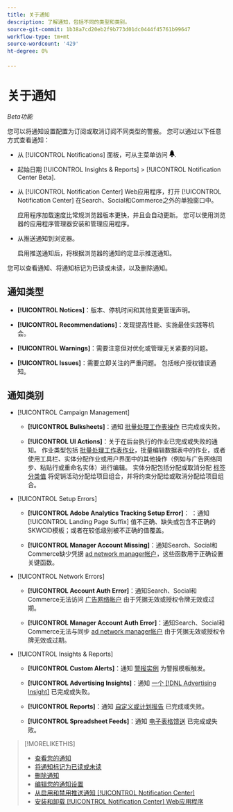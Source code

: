 ```yaml
---
title: 关于通知
description: 了解通知，包括不同的类型和类别。
source-git-commit: 1b38a7cd20eb2f9b773d01dc0444f45761b99647
workflow-type: tm+mt
source-wordcount: '429'
ht-degree: 0%

---
```


# 关于通知

*Beta功能*

您可以将通知设置配置为订阅或取消订阅不同类型的警报。 您可以通过以下任意方式查看通知：

* 从 [!UICONTROL Notifications] 面板，可从主菜单访问 ![通知](/help/search-social-commerce/assets/notifications-panel.png "通知").

* 起始日期 [!UICONTROL Insights & Reports] > [!UICONTROL Notification Center Beta].

* 从 [!UICONTROL Notification Center] Web应用程序，打开 [!UICONTROL Notification Center] 在Search、Social和Commerce之外的单独窗口中。

  应用程序加载速度比常规浏览器版本更快，并且会自动更新。 您可以使用浏览器的应用程序管理器安装和管理应用程序。

* 从推送通知到浏览器。

  启用推送通知后，将根据浏览器的通知约定显示推送通知。

您可以查看通知、将通知标记为已读或未读，以及删除通知。

## 通知类型

* **[!UICONTROL Notices]**：版本、停机时间和其他变更管理声明。

* **[!UICONTROL Recommendations]**：发现提高性能、实施最佳实践等机会。

* **[!UICONTROL Warnings]**：需要注意但对优化或管理无关紧要的问题。

* **[!UICONTROL Issues]**：需要立即关注的严重问题。 包括帐户授权错误通知。

## 通知类别

* [!UICONTROL Campaign Management]

   * **[!UICONTROL Bulksheets]**：通知 [批量处理工作表操作](/help/search-social-commerce/campaign-management/bulksheets/bulksheet-about.md) 已完成或失败。

   * **[!UICONTROL UI Actions]**：关于在后台执行的作业已完成或失败的通知。 作业类型包括 [批量处理工作表作业](/help/search-social-commerce/campaign-management/bulksheets/bulksheet-about.md)，批量编辑数据表中的作业，或者使用工具栏、实体分配作业或用户界面中的其他操作（例如与广告网络同步、粘贴行或重命名实体）进行编辑。 实体分配包括分配或取消分配 [标签分类值](/help/search-social-commerce/campaign-management/label-classifications/classification-about.md) 将促销活动分配给项目组合，并将约束分配给或取消分配给项目组合。<!--Link "constraint" to constraint-about.md if that file is ever public -->

* [!UICONTROL Setup Errors]

   * **[!UICONTROL Adobe Analytics Tracking Setup Error]**： ：通知 [!UICONTROL Landing Page Suffix] 值不正确、缺失或包含不正确的SKWCID模板；或者在较低级别被不正确的值覆盖。

   * **[!UICONTROL Manager Account Missing]**：通知Search、Social和Commerce缺少凭据 [ad network manager帐户](/help/search-social-commerce/admin/manager-accounts.md)，这些函数用于正确设置关键函数。

* [!UICONTROL Network Errors]

   * **[!UICONTROL Account Auth Error]**：通知Search、Social和Commerce无法访问 [广告网络帐户](/help/search-social-commerce/campaign-management/accounts/ad-network-account-about.md) 由于凭据无效或授权令牌无效或过期。

   * **[!UICONTROL Manager Account Auth Error]**：通知Search、Social和Commerce无法与同步 [ad network manager帐户](/help/search-social-commerce/admin/manager-accounts.md) 由于凭据无效或授权令牌无效或过期。

* [!UICONTROL Insights & Reports]

   * **[!UICONTROL Custom Alerts]**：通知 [警报实例](/help/search-social-commerce/alerts/alert-about.md) 为警报模板触发。

   * **[!UICONTROL Advertising Insights]**：通知 [一个 [!DNL Advertising Insight]](/help/search-social-commerce/advertising-insights/insight-about.md) 已完成或失败。

   * **[!UICONTROL Reports]**：通知 [自定义或计划报告](/help/search-social-commerce/reports/report-about.md) 已完成或失败。

   * **[!UICONTROL Spreadsheet Feeds]**：通知 [电子表格馈送](/help/search-social-commerce/reports/automation/spreadsheet-feeds/spreadsheet-feed-about.md) 已完成或失败。

>[!MORELIKETHIS]
>
>* [查看您的通知](notification-view.md)
>* [将通知标记为已读或未读](notification-mark-read-unread.md)
>* [删除通知](notification-delete.md)
>* [编辑您的通知设置](notification-edit.md)
>* [从启用和禁用推送通知 [!UICONTROL Notification Center]](notifications-push-enable-disable.md)
>* [安装和卸载 [!UICONTROL Notification Center] Web应用程序](notification-app-install-uninstall.md)
